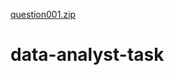 [question001.zip](https://github.com/godhunter007/data-analyst-task/files/7270971/question001.zip)
# data-analyst-task
